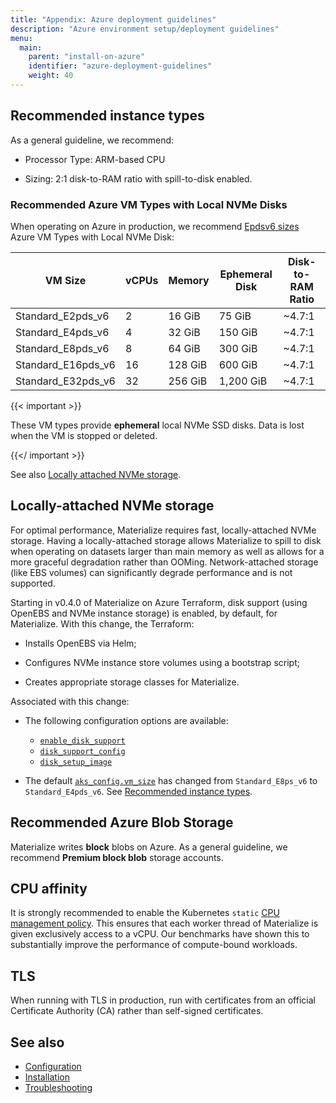 ```yaml
---
title: "Appendix: Azure deployment guidelines"
description: "Azure environment setup/deployment guidelines"
menu:
  main:
    parent: "install-on-azure"
    identifier: "azure-deployment-guidelines"
    weight: 40
---
```


## Recommended instance types

As a general guideline, we recommend:

- Processor Type: ARM-based CPU

- Sizing: 2:1 disk-to-RAM ratio with spill-to-disk enabled.

### Recommended Azure VM Types with Local NVMe Disks

When operating on Azure in production, we recommend [Epdsv6
sizes](https://learn.microsoft.com/en-us/azure/virtual-machines/sizes/memory-optimized/epdsv6-series?tabs=sizebasic#sizes-in-series)
Azure VM Types with Local NVMe Disk:

| VM Size            | vCPUs | Memory  | Ephemeral Disk | Disk-to-RAM Ratio |
| ------------------ | ----- | ------- | -------------- | ----------------- |
| Standard_E2pds_v6  | 2     | 16 GiB  | 75 GiB         | ~4.7:1           |
| Standard_E4pds_v6  | 4     | 32 GiB  | 150 GiB        | ~4.7:1           |
| Standard_E8pds_v6  | 8     | 64 GiB  | 300 GiB        | ~4.7:1           |
| Standard_E16pds_v6 | 16    | 128 GiB | 600 GiB        | ~4.7:1           |
| Standard_E32pds_v6 | 32    | 256 GiB | 1,200 GiB      | ~4.7:1           |

{{< important >}}

These VM types provide **ephemeral** local NVMe SSD disks. Data is lost
when the VM is stopped or deleted.

{{</ important >}}

See also [Locally attached NVMe storage](#locally-attached-nvme-storage).

## Locally-attached NVMe storage

For optimal performance, Materialize requires fast, locally-attached NVMe
storage. Having a locally-attached storage allows Materialize to spill to disk
when operating on datasets larger than main memory as well as allows for a more
graceful degradation rather than OOMing. Network-attached storage (like EBS
volumes) can significantly degrade performance and is not supported.

Starting in v0.4.0 of Materialize on Azure Terraform, disk support (using
OpenEBS and NVMe instance storage) is enabled, by default, for Materialize. With
this change, the Terraform:

- Installs OpenEBS via Helm;

- Configures NVMe instance store volumes using a bootstrap script;

- Creates appropriate storage classes for Materialize.

Associated with this change:

- The following configuration options are available:

  - [`enable_disk_support`]
  - [`disk_support_config`]
  - [`disk_setup_image`]

- The default
[`aks_config.vm_size`](https://github.com/MaterializeInc/terraform-azurerm-materialize?tab=readme-ov-file#input_aks_config)
has changed from `Standard_E8ps_v6` to `Standard_E4pds_v6`. See [Recommended
instance types](#recommended-instance-types).

## Recommended Azure Blob Storage

Materialize writes **block** blobs on Azure. As a general guideline, we
recommend **Premium block blob** storage accounts.

## CPU affinity

It is strongly recommended to enable the Kubernetes `static` [CPU management policy](https://kubernetes.io/docs/tasks/administer-cluster/cpu-management-policies/#static-policy).
This ensures that each worker thread of Materialize is given exclusively access to a vCPU. Our benchmarks have shown this
to substantially improve the performance of compute-bound workloads.

## TLS

When running with TLS in production, run with certificates from an official
Certificate Authority (CA) rather than self-signed certificates.

## See also

- [Configuration](/self-managed/installation/configuration/)
- [Installation](/self-managed/installation/)
- [Troubleshooting](/self-managed/installation/troubleshooting/)

[`enable_disk_support`]: https://github.com/MaterializeInc/terraform-azurerm-materialize?tab=readme-ov-file#disk-support-for-materialize-on-azure

[`disk_support_config`]:
    https://github.com/MaterializeInc/terraform-azurerm-materialize?tab=readme-ov-file#input_disk_support_config

[`disk_setup_image`]:
    https://github.com/MaterializeInc/terraform-azurerm-materialize?tab=readme-ov-file#input_disk_setup_image
